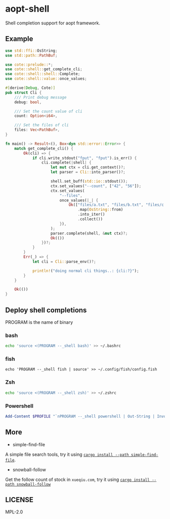 # aopt-shell

Shell completion support for aopt framework.

## Example

```rust
use std::ffi::OsString;
use std::path::PathBuf;

use cote::prelude::*;
use cote::shell::get_complete_cli;
use cote::shell::shell::Complete;
use cote::shell::value::once_values;

#[derive(Debug, Cote)]
pub struct Cli {
    /// Print debug message
    debug: bool,

    /// Set the count value of cli
    count: Option<i64>,

    /// Set the files of cli
    files: Vec<PathBuf>,
}

fn main() -> Result<(), Box<dyn std::error::Error>> {
    match get_complete_cli() {
        Ok(cli) => {
            if cli.write_stdout("fput", "fput").is_err() {
                cli.complete(|shell| {
                    let mut ctx = cli.get_context()?;
                    let parser = Cli::into_parser()?;

                    shell.set_buff(std::io::stdout());
                    ctx.set_values("--count", ["42", "56"]);
                    ctx.set_values(
                        "--files",
                        once_values(|_| {
                            Ok(["files/a.txt", "files/b.txt", "files/c.txt"]
                                .map(OsString::from)
                                .into_iter()
                                .collect())
                        }),
                    );
                    parser.complete(shell, &mut ctx)?;
                    Ok(())
                })?;
            }
        }
        Err(_) => {
            let cli = Cli::parse_env()?;

            println!("doing normal cli things..: {cli:?}");
        }
    }

    Ok(())
}
```

## Deploy shell completions

PROGRAM is the name of binary

### bash

```bash
echo 'source <(PROGRAM --_shell bash)' >> ~/.bashrc
```

### fish

```fish
echo 'PROGRAM --_shell fish | source' >> ~/.config/fish/config.fish
```

### Zsh

```zsh
echo 'source <(PROGRAM --_shell zsh)' >> ~/.zshrc
```

### Powershell

```powershell
Add-Content $PROFILE "`nPROGRAM --_shell powershell | Out-String | Invoke-Expression"
```

## More 

- simple-find-file

A simple file search tools, try it using [`cargo install --path simple-find-file`](https://github.com/araraloren/aopt/tree/main/simple-find-file).

- snowball-follow

Get the follow count of stock in `xueqiu.com`, try it using [`cargo install --path snowball-follow`](https://github.com/araraloren/aopt/tree/main/snowball-follow)

## LICENSE

MPL-2.0